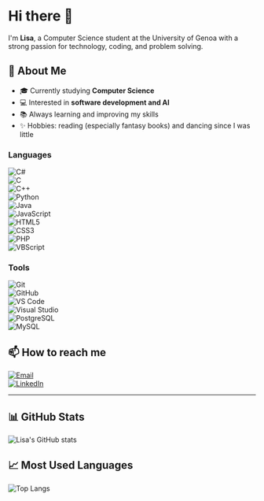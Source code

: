 # Hi there 👋

I'm **Lisa**, a Computer Science student at the University of Genoa with a strong passion for technology, coding, and problem solving.

## 🚀 About Me
- 🎓 Currently studying **Computer Science**
- 💻 Interested in **software development and AI**
- 📚 Always learning and improving my skills
- ✨ Hobbies: reading (especially fantasy books) and dancing since I was little  

### Languages  
![C#](https://img.shields.io/badge/C%23-239120?style=for-the-badge&logo=c-sharp&logoColor=white)  
![C](https://img.shields.io/badge/C-00599C?style=for-the-badge&logo=c&logoColor=white)  
![C++](https://img.shields.io/badge/C++-00599C?style=for-the-badge&logo=c%2B%2B&logoColor=white)  
![Python](https://img.shields.io/badge/Python-3776AB?style=for-the-badge&logo=python&logoColor=white)  
![Java](https://img.shields.io/badge/Java-007396?style=for-the-badge&logo=java&logoColor=white)  
![JavaScript](https://img.shields.io/badge/JavaScript-F7DF1E?style=for-the-badge&logo=javascript&logoColor=black)  
![HTML5](https://img.shields.io/badge/HTML5-E34F26?style=for-the-badge&logo=html5&logoColor=white)  
![CSS3](https://img.shields.io/badge/CSS3-1572B6?style=for-the-badge&logo=css3&logoColor=white)  
![PHP](https://img.shields.io/badge/PHP-777BB4?style=for-the-badge&logo=php&logoColor=white)  
![VBScript](https://img.shields.io/badge/VBScript-4B0082?style=for-the-badge)  

### Tools  
![Git](https://img.shields.io/badge/Git-F05032?style=for-the-badge&logo=git&logoColor=white)  
![GitHub](https://img.shields.io/badge/GitHub-181717?style=for-the-badge&logo=github&logoColor=white)  
![VS Code](https://img.shields.io/badge/VS%20Code-007ACC?style=for-the-badge&logo=visual-studio-code&logoColor=white)  
![Visual Studio](https://img.shields.io/badge/Visual%20Studio-5C2D91?style=for-the-badge&logo=visual-studio&logoColor=white)  
![PostgreSQL](https://img.shields.io/badge/PostgreSQL-316192?style=for-the-badge&logo=postgresql&logoColor=white)  
![MySQL](https://img.shields.io/badge/MySQL-4479A1?style=for-the-badge&logo=mysql&logoColor=white)  


## 📫 How to reach me
[![Email](https://img.shields.io/badge/Email-caviglialisa01%40gmail.com-red?style=for-the-badge&logo=gmail)](mailto:caviglialisa01@gmail.com)  
[![LinkedIn](https://img.shields.io/badge/LinkedIn-Lisa%20Caviglia-blue?style=for-the-badge&logo=linkedin)](https://www.linkedin.com/in/lisa-caviglia-8037001b5/)  

---

## 📊 GitHub Stats
![Lisa's GitHub stats](https://github-readme-stats.vercel.app/api?username=LisaCaviglia&show_icons=true&theme=tokyonight)  

## 📈 Most Used Languages
![Top Langs](https://github-readme-stats.vercel.app/api/top-langs/?username=LisaCaviglia&layout=compact&theme=tokyonight)  
